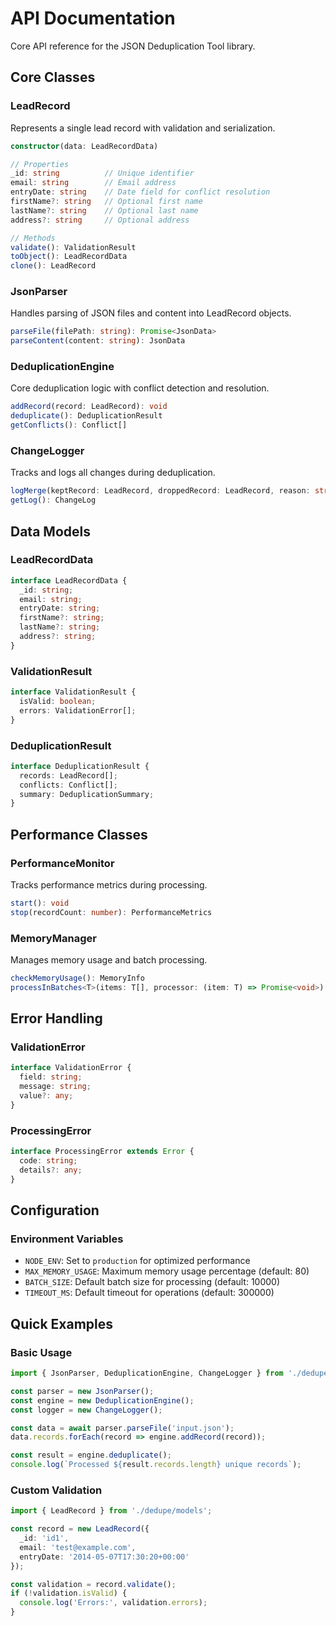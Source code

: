 # API Documentation

Core API reference for the JSON Deduplication Tool library.

## Core Classes

### LeadRecord

Represents a single lead record with validation and serialization.

```typescript
constructor(data: LeadRecordData)

// Properties
_id: string          // Unique identifier
email: string        // Email address  
entryDate: string    // Date field for conflict resolution
firstName?: string   // Optional first name
lastName?: string    // Optional last name
address?: string     // Optional address

// Methods
validate(): ValidationResult
toObject(): LeadRecordData
clone(): LeadRecord
```

### JsonParser

Handles parsing of JSON files and content into LeadRecord objects.

```typescript
parseFile(filePath: string): Promise<JsonData>
parseContent(content: string): JsonData
```

### DeduplicationEngine

Core deduplication logic with conflict detection and resolution.

```typescript
addRecord(record: LeadRecord): void
deduplicate(): DeduplicationResult
getConflicts(): Conflict[]
```

### ChangeLogger

Tracks and logs all changes during deduplication.

```typescript
logMerge(keptRecord: LeadRecord, droppedRecord: LeadRecord, reason: string): void
getLog(): ChangeLog
```

## Data Models

### LeadRecordData

```typescript
interface LeadRecordData {
  _id: string;
  email: string;
  entryDate: string;
  firstName?: string;
  lastName?: string;
  address?: string;
}
```

### ValidationResult

```typescript
interface ValidationResult {
  isValid: boolean;
  errors: ValidationError[];
}
```

### DeduplicationResult

```typescript
interface DeduplicationResult {
  records: LeadRecord[];
  conflicts: Conflict[];
  summary: DeduplicationSummary;
}
```

## Performance Classes

### PerformanceMonitor

Tracks performance metrics during processing.

```typescript
start(): void
stop(recordCount: number): PerformanceMetrics
```

### MemoryManager

Manages memory usage and batch processing.

```typescript
checkMemoryUsage(): MemoryInfo
processInBatches<T>(items: T[], processor: (item: T) => Promise<void>): Promise<void>
```

## Error Handling

### ValidationError

```typescript
interface ValidationError {
  field: string;
  message: string;
  value?: any;
}
```

### ProcessingError

```typescript
interface ProcessingError extends Error {
  code: string;
  details?: any;
}
```

## Configuration

### Environment Variables

- `NODE_ENV`: Set to `production` for optimized performance
- `MAX_MEMORY_USAGE`: Maximum memory usage percentage (default: 80)
- `BATCH_SIZE`: Default batch size for processing (default: 10000)
- `TIMEOUT_MS`: Default timeout for operations (default: 300000)

## Quick Examples

### Basic Usage

```typescript
import { JsonParser, DeduplicationEngine, ChangeLogger } from './dedupe';

const parser = new JsonParser();
const engine = new DeduplicationEngine();
const logger = new ChangeLogger();

const data = await parser.parseFile('input.json');
data.records.forEach(record => engine.addRecord(record));

const result = engine.deduplicate();
console.log(`Processed ${result.records.length} unique records`);
```

### Custom Validation

```typescript
import { LeadRecord } from './dedupe/models';

const record = new LeadRecord({
  _id: 'id1',
  email: 'test@example.com',
  entryDate: '2014-05-07T17:30:20+00:00'
});

const validation = record.validate();
if (!validation.isValid) {
  console.log('Errors:', validation.errors);
}
```
